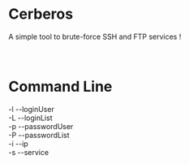 # Cerberos
A simple tool to brute-force SSH and FTP services ! <br>
<br>
<br>
<h1>Command Line</h1>
-l --loginUser<br>
-L --loginList<br>
-p --passwordUser<br>
-P --passwordList<br>
-i --ip<br>
-s --service<br>
<br>
